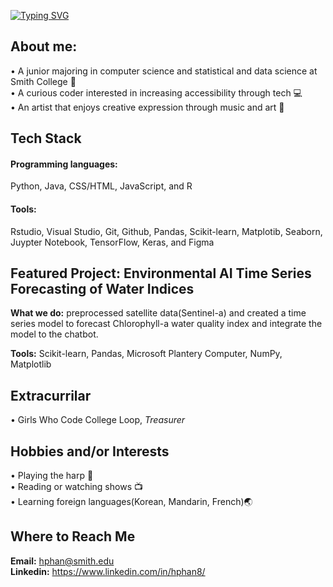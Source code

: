[![Typing SVG](https://readme-typing-svg.demolab.com?font=Fira+Code&pause=1000&color=da627d&width=450&height=80&lines=Hi!👋+I'm+Hau+:\))](https://git.io/typing-svg) 
## About me:
• A junior majoring in computer science and statistical and data science at Smith College 🏫<br> 
• A curious coder interested in increasing accessibility through tech 💻<br>
• An artist that enjoys creative expression through music and art 🎨

## Tech Stack
#### Programming languages: 
Python, Java, CSS/HTML, JavaScript, and R 
#### Tools: 
Rstudio, Visual Studio, Git, Github, Pandas, Scikit-learn, Matplotib, Seaborn, Juypter Notebook, TensorFlow, Keras, and Figma

## Featured Project: Environmental AI Time Series Forecasting of Water Indices 
**What we do:** preprocessed satellite data(Sentinel-a) and created a time series model to forecast Chlorophyll-a water quality
index and integrate the model to the chatbot.<br>

**Tools:** Scikit-learn, Pandas, Microsoft Plantery Computer, NumPy, Matplotlib

## Extracurrilar 
• Girls Who Code College Loop, *Treasurer* 

## Hobbies and/or Interests 
• Playing the harp 🎼 <br> 
• Reading or watching shows 📺 <br>
• Learning foreign languages(Korean, Mandarin, French)🌏<br>

## Where to Reach Me 
**Email:** hphan@smith.edu <br>
**Linkedin:** https://www.linkedin.com/in/hphan8/

















<!--
**Hphan777/Hphan777** is a ✨ _special_ ✨ repository because its `README.md` (this file) appears on your GitHub profile.

Here are some ideas to get you started:

- 🔭 I’m currently working on ...
- 🌱 I’m currently learning ...
- 👯 I’m looking to collaborate on ...
- 🤔 I’m looking for help with ...
- 💬 Ask me about ...
- 📫 How to reach me: ...
- 😄 Pronouns: ...
- ⚡ Fun fact: ...
-->

